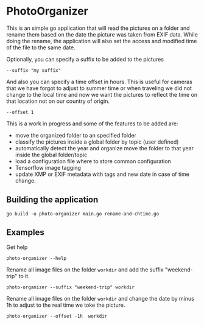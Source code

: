 # PhotoOrganizer

This is an simple go application that will read the pictures on a folder and rename them based on the date the picture was taken from EXIF data. While doing the rename, the application will also set the access and modified time of the file to the same date.

Optionally, you can specify a suffix to be added to the pictures

`--suffix "my suffix"`

And also you can specify a time offset in hours. This is useful for cameras that we have forgot to adjust to summer time or when traveling we did not change to the local time and now we want the pictures to reflect the time on that location not on our country of origin.

`--offset 1`

This is a work in progress and some of the features to be added are:

- move the organized folder to an specified folder
- classify the pictures inside a global folder by topic (user defined)
- automatically detect the year and organize move the folder to that year inside the global folder/topic
- load a configuration file where to store common configuration
- Tensorflow image tagging
- update XMP or EXIF metadata with tags and new date in case of time change.

## Building the application

`go build -o photo-organizer main.go rename-and-chtime.go `

## Examples

Get help

`photo-organizer --help`

Rename all image files on the folder `workdir` and add the suffix "weekend-trip" to it.

`photo-organizer --suffix "weekend-trip" workdir`

Rename all image files on the folder `workdir` and change the date by minus 1h to adjust to the real time we toke the picture.

`photo-organizer --offset -1h  workdir`

